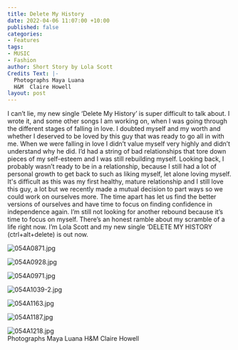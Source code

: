 ```yaml
---
title: Delete My History
date: 2022-04-06 11:07:00 +10:00
published: false
categories:
- Features
tags:
- MUSIC
- Fashion
author: Short Story by Lola Scott
Credits Text: |-
  Photographs Maya Luana
  H&M  Claire Howell
layout: post
---
```


I can’t lie, my new single ‘Delete My History’ is super difficult to talk about. I wrote it, and some other songs I am working on, when I was going through the different stages of falling in love. I doubted myself and my worth and whether I deserved to be loved by this guy that was ready to go all in with me. When we were falling in love I didn’t value myself very highly and didn’t understand why he did. I’d had a string of bad relationships that tore down pieces of my self-esteem and I was still rebuilding myself. Looking back, I probably wasn’t ready to be in a relationship, because I still had a lot of personal growth to get back to such as liking myself, let alone loving myself.   
It's difficult as this was my first healthy, mature relationship and I still love this guy, a lot but we recently made a mutual decision to part ways so we could work on ourselves more. The time apart has let us find the better versions of ourselves and have time to focus on finding confidence in independence again. I’m still not looking for another rebound because it’s time to focus on myself. There’s an honest ramble about my scramble of a life right now.
 I’m Lola Scott and my new single ‘DELETE MY HISTORY (ctrl+alt+delete) is out now.

![054A0871.jpg](/uploads/054A0871.jpg)


![054A0928.jpg](/uploads/054A0928.jpg)

![054A0971.jpg](/uploads/054A0971.jpg)

![054A1039-2.jpg](/uploads/054A1039-2.jpg)

![054A1163.jpg](/uploads/054A1163.jpg)

![054A1187.jpg](/uploads/054A1187.jpg)

![054A1218.jpg](/uploads/054A1218.jpg)  
Photographs Maya Luana
H&M  Claire Howell

